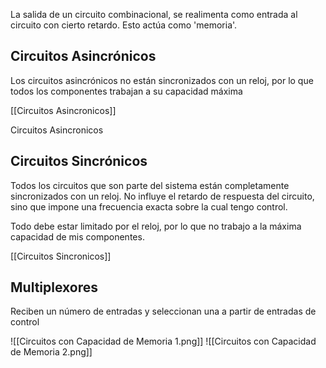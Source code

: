 La salida de un circuito combinacional, se realimenta como entrada al circuito con cierto retardo. Esto actúa como 'memoria'.

## Circuitos Asincrónicos

Los circuitos asincrónicos no están sincronizados con un reloj, por lo que todos los componentes trabajan a su capacidad máxima

[[Circuitos Asincronicos]]

Circuitos Asincronicos

## Circuitos Sincrónicos

Todos los circuitos que son parte del sistema están completamente sincronizados con un reloj. No influye el retardo de respuesta del circuito, sino que impone una frecuencia exacta sobre la cual tengo control.

Todo debe estar limitado por el reloj, por lo que no trabajo a la máxima capacidad de mis componentes.

[[Circuitos Sincronicos]]

## Multiplexores

Reciben un número de entradas y seleccionan una a partir de entradas de control

![[Circuitos con Capacidad de Memoria 1.png]] ![[Circuitos con Capacidad de Memoria 2.png]]
